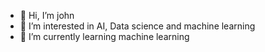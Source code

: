 - 👋 Hi, I’m john
- 👀 I’m interested in AI, Data science and machine learning
- 🌱 I’m currently learning machine learning

